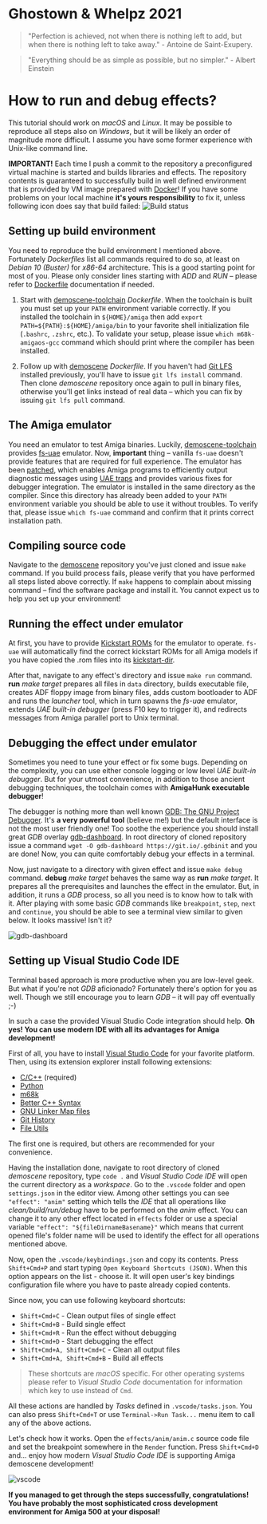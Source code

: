 Ghostown & Whelpz 2021
===
> "Perfection is achieved, not when there is nothing left to add, but when
> there is nothing left to take away." - Antoine de Saint-Exupery.

> "Everything should be as simple as possible, but no simpler." - Albert Einstein

How to run and debug effects?
===

This tutorial should work on *macOS* and *Linux*. It may be possible to
reproduce all steps also on *Windows*, but it will be likely an order of 
magnitude more difficult. I assume you have some former experience with 
Unix-like command line. 

**IMPORTANT!** Each time I push a commit to the repository a preconfigured
virtual machine is started and builds libraries and effects. The repository
contents is guaranteed to successfully build in well defined environment that is
provided by VM image prepared with [Docker](https://www.docker.com/)! If you
have some problems on your local machine **it's yours responsibility** to fix
it, unless following icon does say that build failed:
![Build status](https://github.com/cahirwpz/demoscene/actions/workflows/default.yml/badge.svg)

Setting up build environment
---

You need to reproduce the build environment I mentioned above. Fortunately
_Dockerfiles_ list all commands required to do so, at least on _Debian 10
(Buster)_ for _x86-64_ architecture. This is a good starting point for most of
you.  Please only consider lines starting with _ADD_ and _RUN_ – please refer to
[Dockerfile](https://docs.docker.com/engine/reference/builder/#run)
documentation if needed.

1. Start with [demoscene-toolchain](https://github.com/cahirwpz/demoscene-toolchain/blob/master/Dockerfile)
   _Dockerfile_. When the toolchain is built you must set up your `PATH`
   environment variable correctly. If you installed the toolchain in
   `${HOME}/amiga` then add `export PATH=${PATH}:${HOME}/amiga/bin` to your
   favorite shell initialization file (`.bashrc`, `.zshrc`, etc.). To validate
   your setup, please issue `which m68k-amigaos-gcc` command which should print
   where the compiler has been installed.

2. Follow up with [demoscene](https://github.com/cahirwpz/demoscene/blob/master/Dockerfile)
   _Dockerfile_. If you haven't had [Git LFS](https://git-lfs.github.com/)
   installed previously, you'll have to issue `git lfs install` command. Then
   clone *demoscene* repository once again to pull in binary files, otherwise
   you'll get links instead of real data – which you can fix by issuing
   `git lfs pull` command.

The Amiga emulator
---

You need an emulator to test Amiga binaries. Luckily, [demoscene-toolchain](https://github.com/cahirwpz/demoscene-toolchain) 
provides [fs-uae](https://fs-uae.net) emulator. Now, **important** thing –
vanilla `fs-uae` doesn't provide features that are required for full experience.
The emulator has been
[patched](https://github.com/cahirwpz/demoscene-toolchain/tree/master/patches),
which enables Amiga programs to efficiently output diagnostic messages using
[UAE traps](https://github.com/cahirwpz/demoscene/blob/master/include/uae.h) and
provides various fixes for debugger integration. The emulator is installed in
the same directory as the compiler. Since this directory has already been added
to your `PATH` environment variable you should be able to use it without
troubles. To verify that, please issue `which fs-uae` command and confirm that
it prints correct installation path.

Compiling source code
---

Navigate to the [demoscene](https://github.com/cahirwpz/demoscene) repository
you've just cloned and issue `make` command. If you build process fails, please
verify that you have performed all steps listed above correctly. If `make`
happens to complain about missing command – find the software package and
install it. You cannot expect us to help you set up your environment!

Running the effect under emulator
---

At first, you have to provide [Kickstart ROMs](https://fs-uae.net/docs/kickstarts) for the emulator to operate. `fs-uae` will automatically find the correct kickstart ROMs for all Amiga models if you have copied the .rom files into its [kickstart-dir](https://fs-uae.net/docs/options/kickstarts-dir).

After that, navigate to any effect's directory and issue `make run` command.
**run** _make target_ prepares all files in `data` directory, builds executable
file, creates ADF floppy image from binary files, adds custom bootloader to ADF
and runs the _launcher_ tool, which in turn spawns the _fs-uae_ emulator,
extends *UAE built-in debugger* (press F10 key to trigger it), and redirects
messages from Amiga parallel port to Unix terminal.

Debugging the effect under emulator
---

Sometimes you need to tune your effect or fix some bugs. Depending on the
complexity, you can use either console logging or low level *UAE built-in
debugger*. But for your utmost convenience, in addition to those ancient
debugging techniques, the toolchain comes with **AmigaHunk executable
debugger**!

The debugger is nothing more than well known [GDB: The GNU Project
Debugger](https://sourceware.org/gdb/current/onlinedocs/gdb/). It's **a very
powerful tool** (believe me!) but the default interface is not the most user
friendly one! Too soothe the experience you should install great _GDB_ overlay
[gdb-dashboard](https://github.com/cyrus-and/gdb-dashboard). In root directory
of cloned repository issue a command `wget -O gdb-dashboard
https://git.io/.gdbinit` and you are done! Now, you can quite comfortably debug
your effects in a terminal.

Now, just navigate to a directory with given effect and issue `make debug`
command. **debug** _make target_ behaves the same way as **run** _make target_.
It prepares all the prerequisites and launches the effect in the emulator. But,
in addition, it runs a _GDB_ process, so all you need is to know how to talk
with it. After playing with some basic _GDB_ commands like `breakpoint`, `step`,
`next` and `continue`, you should be able to see a terminal view similar to
given below. It looks massive! Isn't it?

![gdb-dashboard](./README.gdb.png)

Setting up Visual Studio Code IDE
---

Terminal based approach is more productive when you are low-level geek. But what
if you're not _GDB_ aficionado? Fortunately there's option for you as well.
Though we still encourage you to learn _GDB_ – it will pay off eventually ;-)

In such a case the provided Visual Studio Code integration should help.
**Oh yes! You can use modern IDE with all its advantages for Amiga
development!**

First of all, you have to install [Visual Studio
Code](https://code.visualstudio.com/download) for your favorite platform. Then,
using its extension explorer install following extensions:
- [C/C++](https://marketplace.visualstudio.com/items?itemName=ms-vscode.cpptools) (required)
- [Python](https://marketplace.visualstudio.com/items?itemName=ms-python.python)
- [m68k](https://marketplace.visualstudio.com/items?itemName=steventattersall.m68k)
- [Better C++ Syntax](https://marketplace.visualstudio.com/items?itemName=jeff-hykin.better-cpp-syntax)
- [GNU Linker Map files](https://marketplace.visualstudio.com/items?itemName=trond-snekvik.gnu-mapfiles)
- [Git History](https://marketplace.visualstudio.com/items?itemName=donjayamanne.githistory)
- [File Utils](https://marketplace.visualstudio.com/items?itemName=sleistner.vscode-fileutils)

The first one is required, but others are recommended for your convenience.

Having the installation done, navigate to root directory of cloned _demoscene_ 
repository, type `code .` and _Visual Studio Code IDE_ will open the current 
directory as a _workspace_. Go to the `.vscode` folder and open `settings.json` 
in the editor view. Among other settings you can see `"effect": "anim"` setting
which tells the _IDE_ that all operations like _clean/build/run/debug_ have to
be performed on the _anim_ effect. You can change it to any other effect located
in `effects` folder or use a special variable `"effect":
"${fileDirnameBasename}"` which means that current opened file's folder name
will be used to identify the effect for all operations mentioned above.

Now, open the `.vscode/keybindings.json` and copy its contents. Press
`Shift+Cmd+P` and start typing `Open Keyboard Shortcuts (JSON)`. When this
option appears on the list - choose it. It will open user's key bindings
configuration file where you have to paste already copied contents.

Since now, you can use following keyboard shortcuts:
- `Shift+Cmd+C` - Clean output files of single effect
- `Shift+Cmd+B` - Build single effect
- `Shift+Cmd+R` - Run the effect without debugging
- `Shift+Cmd+D` - Start debugging the effect
- `Shift+Cmd+A, Shift+Cmd+C` - Clean all output files
- `Shift+Cmd+A, Shift+Cmd+B` - Build all effects

> These shortcuts are _macOS_ specific. For other operating systems please 
refer to _Visual Studio Code_ documentation for information which key to 
use instead of `Cmd`.

All these actions are handled by _Tasks_ defined in `.vscode/tasks.json`. You
can also press `Shift+Cmd+T` or use `Terminal->Run Task...` menu item to call
any of the above actions.

Let's check how it works. Open the `effects/anim/anim.c` source code file 
and set the breakpoint somewhere in the `Render` function. Press `Shift+Cmd+D` 
and... enjoy how modern _Visual Studio Code IDE_ is supporting 
Amiga demoscene development!

![vscode](./README.vsc.png)

**If you managed to get through the steps successfully, congratulations! You
have probably the most sophisticated cross development environment for Amiga 500
at your disposal!**
